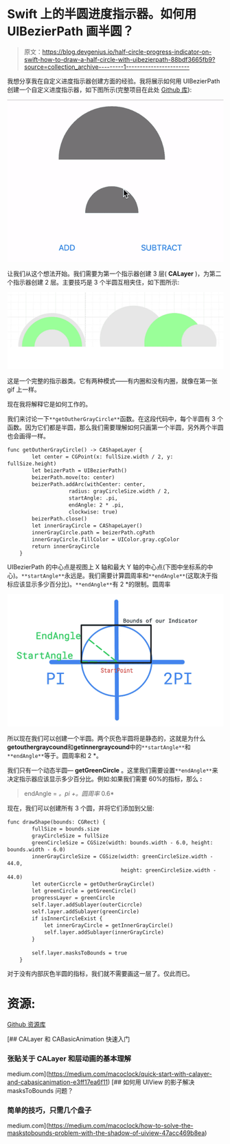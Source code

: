# Swift 上的半圆进度指示器。如何用 UIBezierPath 画半圆？

> 原文：<https://blog.devgenius.io/half-circle-progress-indicator-on-swift-how-to-draw-a-half-circle-with-uibezierpath-88bdf3665fb9?source=collection_archive---------1----------------------->

我想分享我在自定义进度指示器创建方面的经验。我将展示如何用 UIBezierPath 创建一个自定义进度指示器，如下图所示(完整项目在此处 [Github 库](https://github.com/alexnikol/halfCircleIndicator)):

![](img/490342622e292dc6f6534939603181d5.png)

让我们从这个想法开始。我们需要为第一个指示器创建 3 层( **CALayer** )，为第二个指示器创建 2 层。主要技巧是 3 个半圆互相夹住，如下图所示:

![](img/d6f492d30802eb728c943620faf254ef.png)

这是一个完整的指示器类。它有两种模式——有内圈和没有内圈，就像在第一张 gif 上一样。

现在我将解释它是如何工作的。

我们来讨论一下`**getOutherGrayCircle**`函数。在这段代码中，每个半圆有 3 个函数。因为它们都是半圆，那么我们需要理解如何只画第一个半圆，另外两个半圆也会画得一样。

```
func getOutherGrayCircle() -> CAShapeLayer {
        let center = CGPoint(x: fullSize.width / 2, y: fullSize.height)
        let beizerPath = UIBezierPath()
        beizerPath.move(to: center)
        beizerPath.addArc(withCenter: center,
                    radius: grayCircleSize.width / 2,
                    startAngle: .pi,
                    endAngle: 2 * .pi,
                    clockwise: true)
        beizerPath.close()
        let innerGrayCircle = CAShapeLayer()
        innerGrayCircle.path = beizerPath.cgPath
        innerGrayCircle.fillColor = UIColor.gray.cgColor
        return innerGrayCircle
    }
```

UIBezierPath 的中心点是视图上 X 轴和最大 Y 轴的中心点(下图中坐标系的中心)。`**startAngle**`永远是。我们需要计算圆周率和`**endAngle**`(这取决于指标应该显示多少百分比)。`**endAngle**`有 2 *的限制。圆周率

![](img/018d647e42a25b458ac60c0c225e1441.png)

所以现在我们可以创建一个半圆。两个灰色半圆将是静态的，这就是为什么**getouthergraycound**和**getinnergraycound**中的`**startAngle**`和`**endAngle**`等于。圆周率和 2 *。

我们只有一个动态半圆— **getGreenCircle** 。这里我们需要设置`**endAngle**`来决定指示器应该显示多少百分比。例如:如果我们需要 60%的指标，那么 **:**

> endAngle = *。pi +。圆周率* 0.6*

现在，我们可以创建所有 3 个圆，并将它们添加到父层:

```
func drawShape(bounds: CGRect) {
        fullSize = bounds.size
        grayCircleSize = fullSize
        greenCircleSize = CGSize(width: bounds.width - 6.0, height: bounds.width - 6.0)
        innerGrayCircleSize = CGSize(width: greenCircleSize.width - 44.0,
                                     height: greenCircleSize.width - 44.0)
        let outerCicrcle = getOutherGrayCircle()
        let greenCircle = getGreenCircle()
        progressLayer = greenCircle
        self.layer.addSublayer(outerCicrcle)
        self.layer.addSublayer(greenCircle)
        if isInnerCircleExist {
            let innerGrayCircle = getInnerGrayCircle()
            self.layer.addSublayer(innerGrayCircle)
        }

        self.layer.masksToBounds = true
    }
```

对于没有内部灰色半圆的指标，我们就不需要画这一层了。仅此而已。

# 资源:

[Github 资源库](https://github.com/alexnikol/halfCircleIndicator)

[](https://medium.com/macoclock/quick-start-with-calayer-and-cabasicanimation-e3ff17ea6f11) [## CALayer 和 CABasicAnimation 快速入门

### 张贴关于 CALayer 和层动画的基本理解

medium.com](https://medium.com/macoclock/quick-start-with-calayer-and-cabasicanimation-e3ff17ea6f11) [](https://medium.com/macoclock/how-to-solve-the-maskstobounds-problem-with-the-shadow-of-uiview-47acc469b8ea) [## 如何用 UIView 的影子解决 masksToBounds 问题？

### 简单的技巧，只需几个盘子

medium.com](https://medium.com/macoclock/how-to-solve-the-maskstobounds-problem-with-the-shadow-of-uiview-47acc469b8ea)